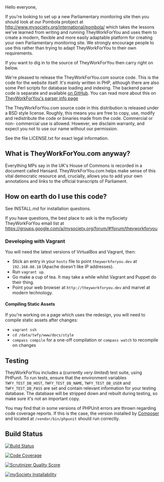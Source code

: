 Hello everyone,

If you're looking to set up a new Parliamentary monitoring site then you
should look at our Pombola probject at
http://www.mysociety.org/international/pombola/ which takes the lessons
we've learned from writing and running TheyWorkForYou and uses them to
create a modern, flexible and more easily adaptable platform for
creating your own Parliamentary monitoring site. We strongly encourage
people to use this rather than trying to adapt TheyWorkForYou to their
own requirements.

If you want to dig in to the source of TheyWorkForYou then carry right
on below.

We're pleased to release the TheyWorkForYou.com source code. This is the code
for the website itself. It's mainly written in PHP, although there are also some
Perl scripts for database loading and indexing. The backend parser code is
separate and available [on GitHub](https://github.com/mysociety/parlparse). You
can read more about this on
[TheyWorkForYou's parser info page](http://parser.theyworkforyou.com/parser.html)

The TheyWorkForYou.com source code in this distribution is released under a BSD
style license. Roughly, this means you are free to copy, use, modify and
redistribute the code or binaries made from the code. Commercial or non-
commercial use is allowed. However, we disclaim warranty, and expect you not to
use our name without our permission.

See the file LICENSE.txt for exact legal information.

## What is TheyWorkForYou.com anyway?

Everything MPs say in the UK's House of Commons is recorded in a document called
Hansard. TheyWorkForYou.com helps make sense of this vital democratic resource
and, crucially, allows you to add your own annotations and links to the official
transcripts of Parliament.

## How on earth do I use this code?

See INSTALL.md for installation questions.

If you have questions, the best place to ask is the mySociety TheyWorkForYou email list at https://groups.google.com/a/mysociety.org/forum/#!forum/theyworkforyou

### Developing with Vagrant

You will need the latest versions of VirtualBox and Vagrant, then:

* Stick an entry in your `hosts` file to point `theyworkforyou.dev` at `192.168.88.10` (Apache doesn't like IP addresses).
* Run `vagrant up`.
* Go make a cup of tea. It may take a while whilst Vagrant and Puppet do their thing.
* Point your web browser at `http://theyworkforyou.dev` and marvel at modern technology.

#### Compiling Static Assets

If you're working on a page which uses the redesign, you will need to compile
static assets after changes:

* `vagrant ssh`
* `cd /data/twfy/www/docs/style`
* `compass compile` for a one-off compilation or `compass watch` to recompile on changes

## Testing

TheyWorkForYou includes a (currently *very limited*) test suite, using PHPunit.
To run tests, ensure that the environment variables `TWFY_TEST_DB_HOST`,
`TWFY_TEST_DB_NAME`, `TWFY_TEST_DB_USER` and `TWFY_TEST_DB_PASS` are set and
contain relevant information for your testing database. The database will be
stripped down and rebuilt during testing, so make sure it's not an important
copy.

You may find that in some versions of PHPUnit errors are thrown regarding code
coverage reports. If this is the case, the version installed by [Composer](http://getcomposer.org/)
and located at `/vendor/bin/phpunit` should run correctly.

## Build Status

[![Build Status](https://img.shields.io/travis/mysociety/theyworkforyou.svg)](https://travis-ci.org/mysociety/theyworkforyou)

[![Code Coverage](https://img.shields.io/scrutinizer/coverage/g/mysociety/theyworkforyou.svg)](https://scrutinizer-ci.com/g/mysociety/theyworkforyou/)

[![Scrutinizer Quality Score](https://img.shields.io/scrutinizer/g/mysociety/theyworkforyou.svg)](https://scrutinizer-ci.com/g/mysociety/theyworkforyou/)

[![mySociety Installability](http://img.shields.io/badge/installability-bronze-8c7853.svg)](http://mysociety.github.io/installation-standards.html)
